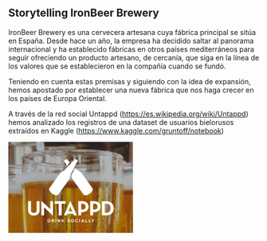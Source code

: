 ## Storytelling IronBeer Brewery

IronBeer Brewery es una cervecera artesana cuya fábrica principal se sitúa en España. Desde hace un año, la empresa ha decidido saltar al panorama internacional y ha establecido fábricas en otros países mediterráneos para seguir ofreciendo un producto artesano, de cercanía, que siga en la línea de los valores que se establecieron en la compañía cuando se fundó.

Teniendo en cuenta estas premisas y siguiendo con la idea de expansión, hemos apostado por establecer una nueva fábrica que nos haga crecer en los países de Europa Oriental.

A través de la red social Untappd (https://es.wikipedia.org/wiki/Untappd) hemos analizado los registros de una dataset de usuarios bielorusos extraídos en Kaggle (https://www.kaggle.com/gruntoff/notebook)

<img src="Logo_Untapp.png" width="250">
